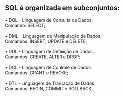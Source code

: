 ## SQL é organizada em subconjuntos:

• DQL - Linguagem de Consulta de Dados.</br>
Comando: SELECT;</br>
</br>
• DML - Linguagem de Manipulação de Dados.</br>
Comandos: INSERT, UPDATE e DELETE;</br>
</br>
• DDL - Linguagem de Definição de Dados.</br>
Comandos: CREATE, ALTER e DROP;</br>
</br>
• DCL - Linguagem de Controle de Dados.</br>
Comandos: GRANT e REVOKE;</br>
</br>
• DTL - Linguagem de Transação de Dados.</br>
Comandos: BEGIN, COMMIT e ROLLBACK.</br>
